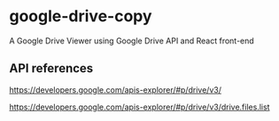 # google-drive-copy

A Google Drive Viewer using Google Drive API and React front-end

## API references

https://developers.google.com/apis-explorer/#p/drive/v3/

https://developers.google.com/apis-explorer/#p/drive/v3/drive.files.list





